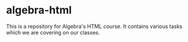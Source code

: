 # algebra-html
This is a repository for Algebra's HTML course. It contains various tasks which we are covering on our classes. 

